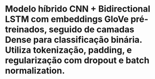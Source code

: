 # Modelo híbrido CNN + Bidirectional LSTM com embeddings GloVe pré-treinados, seguido de camadas Dense para classificação binária. Utiliza tokenização, padding, e regularização com dropout e batch normalization.